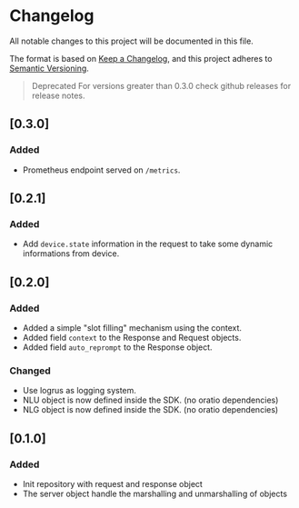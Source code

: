 # Changelog
All notable changes to this project will be documented in this file.

The format is based on [Keep a Changelog](https://keepachangelog.com/en/1.0.0/),
and this project adheres to [Semantic Versioning](https://semver.org/spec/v2.0.0.html).

> Deprecated
> For versions greater than 0.3.0 check github releases for release notes.

##  [0.3.0]
###  Added
- Prometheus endpoint served on ``/metrics``.

##  [0.2.1]
###  Added
- Add ``device.state`` information in the request to take some dynamic informations from device.

##  [0.2.0]
###  Added
- Added a simple "slot filling" mechanism using the context.
- Added field ``context`` to the Response and Request objects.
- Added field ``auto_reprompt`` to the Response object.

###  Changed
- Use logrus as logging system.
- NLU object is now defined inside the SDK. (no oratio dependencies)
- NLG object is now defined inside the SDK. (no oratio dependencies)


##  [0.1.0]
###  Added
- Init repository with request and response object
- The server object handle the marshalling and unmarshalling of objects
